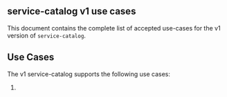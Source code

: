 ## service-catalog v1 use cases

This document contains the complete list of accepted use-cases for the v1 version of `service-catalog`.

## Use Cases

The v1 service-catalog supports the following use cases:

1. <TBD>